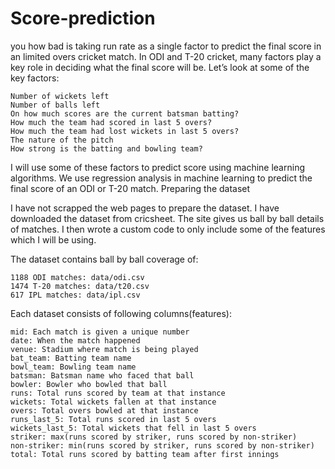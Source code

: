 # Score-prediction
 you how bad is taking run rate as a single factor to predict the final score in an limited overs cricket match.  In ODI and T-20 cricket, many factors play a key role in deciding what the final score will be.  Let’s look at some of the key factors:

    Number of wickets left
    Number of balls left
    On how much scores are the current batsman batting?
    How much the team had scored in last 5 overs?
    How much the team had lost wickets in last 5 overs?
    The nature of the pitch
    How strong is the batting and bowling team?

I will use some of these factors to predict score using machine learning algorithms. We use regression analysis in machine learning to predict the final score of an ODI or T-20 match.
Preparing the dataset

I have not scrapped the web pages to prepare the dataset. I have downloaded the dataset from cricsheet. The site gives us ball by ball details of matches. I then wrote a custom code to only include some of the features which I will be using.

The dataset contains ball by ball coverage of:

    1188 ODI matches: data/odi.csv
    1474 T-20 matches: data/t20.csv
    617 IPL matches: data/ipl.csv

Each dataset consists of following columns(features):

    mid: Each match is given a unique number
    date: When the match happened
    venue: Stadium where match is being played
    bat_team: Batting team name
    bowl_team: Bowling team name
    batsman: Batsman name who faced that ball
    bowler: Bowler who bowled that ball
    runs: Total runs scored by team at that instance
    wickets: Total wickets fallen at that instance
    overs: Total overs bowled at that instance
    runs_last_5: Total runs scored in last 5 overs
    wickets_last_5: Total wickets that fell in last 5 overs
    striker: max(runs scored by striker, runs scored by non-striker)
    non-striker: min(runs scored by striker, runs scored by non-striker)
    total: Total runs scored by batting team after first innings
